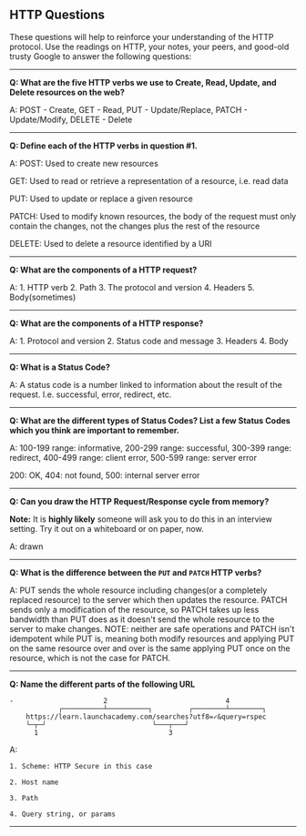 ## HTTP Questions

These questions will help to reinforce your understanding of the HTTP protocol. Use the readings on HTTP, your notes, your peers, and good-old trusty Google to answer the following questions:

* * *
**Q: What are the five HTTP verbs we use to Create, Read, Update, and Delete resources on the web?**

A: POST - Create, GET - Read, PUT - Update/Replace, PATCH - Update/Modify, DELETE - Delete



* * *
**Q: Define each of the HTTP verbs in question #1.**

A: POST: Used to create new resources

   GET: Used to read or retrieve a representation of a resource, i.e. read data

   PUT: Used to update or replace a given resource

   PATCH: Used to modify known resources, the body of the request must only contain the changes, not the changes plus the rest of the resource

   DELETE: Used to delete a resource identified by a URI


* * *
**Q: What are the components of a HTTP request?**

A: 1. HTTP verb
   2. Path
   3. The protocol and version
   4. Headers
   5. Body(sometimes)



* * *
**Q: What are the components of a HTTP response?**

A: 1. Protocol and version
   2. Status code and message
   3. Headers
   4. Body



* * *
**Q: What is a Status Code?**

A: A status code is a number linked to information about the result of the request. I.e. successful, error, redirect, etc.



* * *
**Q: What are the different types of Status Codes? List a few Status Codes which you think are important to remember.**

A: 100-199 range: informative, 200-299 range: successful, 300-399 range: redirect, 400-499 range: client error, 500-599 range: server error

200: OK, 404: not found, 500: internal server error



* * *
**Q: Can you draw the HTTP Request/Response cycle from memory?**

**Note:** It is **highly likely** someone will ask you to do this in an interview setting. Try it out on a whiteboard or on paper, now.

A: drawn



* * *
**Q: What is the difference between the `PUT` and `PATCH` HTTP verbs?**

A: PUT sends the whole resource including changes(or a completely replaced resource) to the server which then updates the resource. PATCH sends only a modification of the resource, so PATCH takes up less bandwidth than PUT does as it doesn't send the whole resource to the server to make changes. NOTE: neither are safe operations and PATCH isn't idempotent while PUT is, meaning both modify resources and applying PUT on the same resource over and over is the same applying PUT once on the resource, which is not the case for PATCH.



* * *
**Q: Name the different parts of the following URL**

```
-                      2                             4
            ┌──────────┴──────────┐         ┌────────┴────────┐
    https://learn.launchacademy.com/searches?utf8=✓&query=rspec
    └─┬─┘                          └───┬───┘
      1                                3
```

A:

    1. Scheme: HTTP Secure in this case

    2. Host name

    3. Path

    4. Query string, or params

* * *
